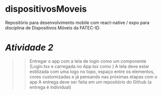 # dispositivosMoveis
Repositório para desenvolvimento mobile com react-native / expo para disciplina de Dispositivos Móveis da FATEC-ID.
# *Atividade 2*
>> Entregar o app com a tela de login como um componente (Login.tsx e carregada no App.tsx como <Login />)
>> A tela deve estar estilizada com uma logo no topo, espaço entre os elementos, cores customizadas e já pensando nas próximas etapas com o app
>> A entrega deve ser feita em um repositório do Github (a entrega é individual)
